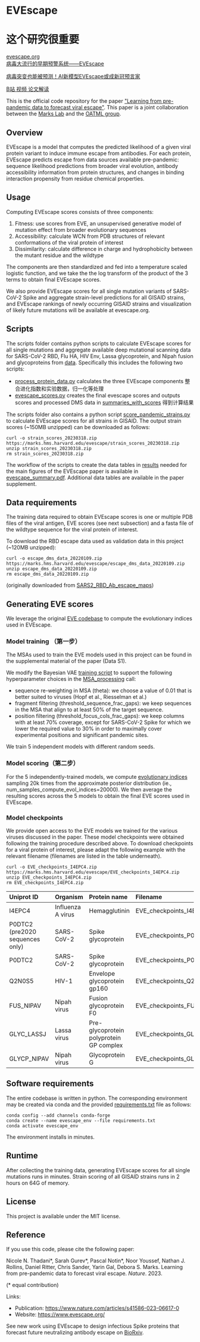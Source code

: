 # EVEscape 
# 这个研究很重要
[evescape.org](evescape.org)  
[病毒大流行的早期预警系统——EVEscape](https://baijiahao.baidu.com/s?id=1779525016746730905&wfr=spider&for=pc)  

[病毒突变也能被预测！AI新模型EVEscape或成新冠预言家](https://new.qq.com/rain/a/20231016A08UHT00)  

[B站 视频 论文解读](https://www.bilibili.com/video/BV1zC4y1J7um/?spm_id_from=333.337.search-card.all.click)  

This is the official code repository for the paper ["Learning from pre-pandemic data to forecast viral escape"](https://www.nature.com/articles/s41586-023-06617-0). This paper is a joint collaboration between the [Marks Lab](https://www.deboramarkslab.com/) and the [OATML group](https://oatml.cs.ox.ac.uk/).

## Overview
EVEscape is a model that computes the predicted likelihood of a given viral protein variant to induce immune escape from antibodies. For each protein, EVEscape predicts escape from data sources available pre-pandemic: sequence likelihood predictions from broader viral evolution, antibody accessibility information from protein structures, and changes in binding interaction propensity from residue chemical properties.   

## Usage
Computing EVEscape scores consists of three components:
1. Fitness: use scores from EVE, an unsupervised generative model of mutation effect from broader evolutionary sequences   
2. Accessibility: calculate WCN from PDB structures of relevant conformations of the viral protein of interest
3. Dissimilarity: calculate difference in charge and hydrophobicity between the mutant residue and the wildtype 

The components are then standardized and fed into a temperature scaled logistic function, and we take the the log transform of the product of the 3 terms to obtain final EVEscape scores. 

We also provide EVEscape scores for all single mutation variants of SARS-CoV-2 Spike and aggregate strain-level predictions for all GISAID strains, and EVEscape rankings of newly occurring GISAID strains and visualization of likely future mutations will be available at evescape.org. 

## Scripts
The scripts folder contains python scripts to calculate EVEscape scores for all single mutations and aggregate available deep mutational scanning data for SARS-CoV-2 RBD, Flu HA, HIV Env, Lassa glycoprotein, and Nipah fusion and glycoproteins from [data](/data). 
Specifically this includes the following two scripts:
 - [process_protein_data.py](scripts/process_protein_data.py) calculates the three EVEscape components 整合进化指数和实验数据，归一化等处理  
 - [evescape_scores.py](scripts/evescape_scores.py) creates the final evescape scores and outputs scores and processed DMS data in [summaries_with_scores](./results/summaries_with_scores) 得到计算结果  
 
 The scripts folder also contains a python script [score_pandemic_strains.py](scripts/score_pandemic_strains.py) to calculate EVEscape scores for all strains in GISAID. The output strain scores (~150MB unzipped) can be downloaded as follows:
 ```
curl -o strain_scores_20230318.zip https://marks.hms.harvard.edu/evescape/strain_scores_20230318.zip
unzip strain_scores_20230318.zip
rm strain_scores_20230318.zip
```
The workflow of the scripts to create the data tables in [results](./results) needed for the main figures of the EVEscape paper is available in [evescape_summary.pdf](./evescape_summary.pdf). Additional data tables are available in the paper supplement. 

## Data requirements
The training data required to obtain EVEscape scores is one or multiple PDB files of the viral antigen, EVE scores (see next subsection) and a fasta file of the wildtype sequence for the viral protein of interest. 

To download the RBD escape data used as validation data in this project (~120MB unzipped):
```
curl -o escape_dms_data_20220109.zip https://marks.hms.harvard.edu/evescape/escape_dms_data_20220109.zip
unzip escape_dms_data_20220109.zip
rm escape_dms_data_20220109.zip
```
(originally downloaded from [SARS2_RBD_Ab_escape_maps](https://github.com/jbloomlab/SARS2_RBD_Ab_escape_maps))

## Generating EVE scores
We leverage the original [EVE codebase](https://github.com/OATML-Markslab/EVE) to compute the evolutionary indices used in EVEscape.

### Model training （第一步）
The MSAs used to train the EVE models used in this project can be found in the supplemental material of the paper (Data S1). 

We modify the Bayesian VAE [training script](https://github.com/OATML-Markslab/EVE/blob/master/train_VAE.py) to support the following hyperparameter choices in the [MSA_processing](https://github.com/OATML-Markslab/EVE/blob/master/utils/data_utils.py) call:
- sequence re-weighting in MSA (theta): we choose a value of 0.01 that is better suited to viruses (Hopf et al., Riesselman et al.)
- fragment filtering (threshold_sequence_frac_gaps): we keep sequences in the MSA that align to at least 50% of the target sequence.
- position filtering (threshold_focus_cols_frac_gaps): we keep columns with at least 70% coverage, except for SARS-CoV-2 Spike for which we lower the required value to 30% in order to maximally cover experimental positions and significant pandemic sites.

We train 5 independent models with different random seeds.

### Model scoring（第二步）
For the 5 independently-trained models, we compute [evolutionary indices](https://github.com/OATML-Markslab/EVE/blob/master/compute_evol_indices.py) sampling 20k times from the approximate posterior distribution (ie., num_samples_compute_evol_indices=20000). We then average the resulting scores across the 5 models to obtain the final EVE scores used in EVEscape.

### Model checkpoints
We provide open access to the EVE models we trained for the various viruses discussed in the paper. These model checkpoints were obtained following the training procedure described above. To download checkpoints for a viral protein of interest, please adapt the following example with the relevant filename (filenames are listed in the table underneath).
```
curl -o EVE_checkpoints_I4EPC4.zip https://marks.hms.harvard.edu/evescape/EVE_checkpoints_I4EPC4.zip
unzip EVE_checkpoints_I4EPC4.zip
rm EVE_checkpoints_I4EPC4.zip
```
| Uniprot ID     | Organism          | Protein name         | Filename          |
| :---------------- | :---------------- | :---------------- | :---------------- | 
| I4EPC4            |Influenza A virus   | Hemagglutinin   | EVE_checkpoints_I4EPC4.zip |
| P0DTC2 (pre2020 sequences only) |SARS-CoV-2         | Spike glycoprotein  | EVE_checkpoints_P0DTC2_full_pre2020.zip |
| P0DTC2     |SARS-CoV-2         | Spike glycoprotein    | EVE_checkpoints_P0DTC2_full.zip |
| Q2N0S5      | HIV-1       | Envelope glycoprotein gp160    | EVE_checkpoints_Q2N0S5.zip |
| FUS_NIPAV    | Nipah virus   | Fusion glycoprotein F0  | EVE_checkpoints_FUS_NIPAV.zip |
| GLYC_LASSJ   | Lassa virus  | Pre-glycoprotein polyprotein GP complex | EVE_checkpoints_GLYC_LASSJ.zip |
| GLYCP_NIPAV   | Nipah virus  |  Glycoprotein G   | EVE_checkpoints_GLYCP_NIPAV.zip |


## Software requirements
The entire codebase is written in python. The corresponding environment may be created via conda and the provided [requirements.txt](./requirements.txt) file as follows:
```
conda config --add channels conda-forge
conda create --name evescape_env --file requirements.txt
conda activate evescape_env
```
The environment installs in minutes.

## Runtime
After collecting the training data, generating EVEscape scores for all single mutations runs in minutes. Strain scoring of all GISAID strains runs in 2 hours on 64G of memory. 

## License
This project is available under the MIT license. 

## Reference
If you use this code, please cite the following paper:

Nicole N. Thadani*, Sarah Gurev*, Pascal Notin*, Noor Youssef, Nathan J. Rollins, Daniel Ritter, Chris Sander, Yarin Gal, Debora S. Marks. Learning from pre-pandemic data to forecast viral escape. _Nature_. 2023. 

(* equal contribution)

Links:
 - Publication: https://www.nature.com/articles/s41586-023-06617-0
 - Website: https://www.evescape.org/

See new work using EVEscape to design infectious Spike proteins that forecast future neutralizing antibody escape on [BioRxiv](https://www.biorxiv.org/content/10.1101/2023.10.08.561389v1).
